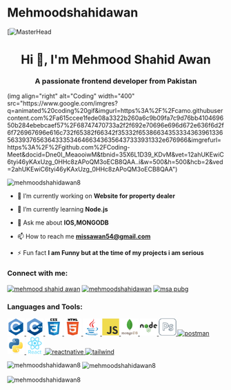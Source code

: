 # Mehmoodshahidawan
[![MasterHead](https://www.google.com/imgres?q=animated%20coding%20gif%20for%20github%20%20banner&imgurl=https%3A%2F%2Fuser-images.githubusercontent.com%2F74038190%2F212750147-854a394f-fee9-4080-9770-78a4b7ece53f.gif&imgrefurl=https%3A%2F%2Fgithub.com%2Fmdazfar2%2FCool-GIFs-For-GitHub&docid=nxNmoQzSx2czBM&tbnid=MwozBsUeOfn96M&vet=12ahUKEwjWzqDu46yKAxVVgf0HHS9ELeoQM3oECBwQAA..i&w=498&h=249&hcb=2&ved=2ahUKEwjWzqDu46yKAxVVgf0HHS9ELeoQM3oECBwQAA)
<h1 align="center">Hi 👋, I'm Mehmood Shahid Awan</h1>
<h3 align="center">A passionate frontend developer from Pakistan</h3>
(img align="right" alt="Coding" width="400" src="https://www.google.com/imgres?q=animated%20coding%20gif&imgurl=https%3A%2F%2Fcamo.githubusercontent.com%2Fa615ccee1fede08a3322b260a6c9b09fa7c9d76bb410469650b284ebebcaef57%2F68747470733a2f2f692e70696e696d672e636f6d2f6f726967696e616c732f65382f66342f35332f65386634353334363961336563393765636433353464663436356437333931332e676966&imgrefurl=https%3A%2F%2Fgithub.com%2FCoding-Meet&docid=Dne0I_MeaooiwM&tbnid=35X6L1D39_KDvM&vet=12ahUKEwiC6tyi46yKAxUzg_0HHc8zAPoQM3oECB8QAA..i&w=500&h=500&hcb=2&ved=2ahUKEwiC6tyi46yKAxUzg_0HHc8zAPoQM3oECB8QAA")

<p align="left"> <img src="https://komarev.com/ghpvc/?username=mehmoodshahidawan8&label=Profile%20views&color=0e75b6&style=flat" alt="mehmoodshahidawan8" /> </p>

- 🔭 I’m currently working on **Website for property dealer**

- 🌱 I’m currently learning **Node.js**

- 💬 Ask me about **IOS,MONGODB**

- 📫 How to reach me **missawan54@gmail.com**

- ⚡ Fun fact **I am Funny but at the time of my projects i am serious**

<h3 align="left">Connect with me:</h3>
<p align="left">
<a href="https://linkedin.com/in/mehmood shahid awan" target="blank"><img align="center" src="https://raw.githubusercontent.com/rahuldkjain/github-profile-readme-generator/master/src/images/icons/Social/linked-in-alt.svg" alt="mehmood shahid awan" height="30" width="40" /></a>
<a href="https://instagram.com/mehmoodshahidawan" target="blank"><img align="center" src="https://raw.githubusercontent.com/rahuldkjain/github-profile-readme-generator/master/src/images/icons/Social/instagram.svg" alt="mehmoodshahidawan" height="30" width="40" /></a>
<a href="https://www.youtube.com/c/msa pubg" target="blank"><img align="center" src="https://raw.githubusercontent.com/rahuldkjain/github-profile-readme-generator/master/src/images/icons/Social/youtube.svg" alt="msa pubg" height="30" width="40" /></a>
</p>

<h3 align="left">Languages and Tools:</h3>
<p align="left"> <a href="https://www.cprogramming.com/" target="_blank" rel="noreferrer"> <img src="https://raw.githubusercontent.com/devicons/devicon/master/icons/c/c-original.svg" alt="c" width="40" height="40"/> </a> <a href="https://www.w3schools.com/cpp/" target="_blank" rel="noreferrer"> <img src="https://raw.githubusercontent.com/devicons/devicon/master/icons/cplusplus/cplusplus-original.svg" alt="cplusplus" width="40" height="40"/> </a> <a href="https://www.w3schools.com/css/" target="_blank" rel="noreferrer"> <img src="https://raw.githubusercontent.com/devicons/devicon/master/icons/css3/css3-original-wordmark.svg" alt="css3" width="40" height="40"/> </a> <a href="https://www.w3.org/html/" target="_blank" rel="noreferrer"> <img src="https://raw.githubusercontent.com/devicons/devicon/master/icons/html5/html5-original-wordmark.svg" alt="html5" width="40" height="40"/> </a> <a href="https://www.java.com" target="_blank" rel="noreferrer"> <img src="https://raw.githubusercontent.com/devicons/devicon/master/icons/java/java-original.svg" alt="java" width="40" height="40"/> </a> <a href="https://developer.mozilla.org/en-US/docs/Web/JavaScript" target="_blank" rel="noreferrer"> <img src="https://raw.githubusercontent.com/devicons/devicon/master/icons/javascript/javascript-original.svg" alt="javascript" width="40" height="40"/> </a> <a href="https://www.mongodb.com/" target="_blank" rel="noreferrer"> <img src="https://raw.githubusercontent.com/devicons/devicon/master/icons/mongodb/mongodb-original-wordmark.svg" alt="mongodb" width="40" height="40"/> </a> <a href="https://nodejs.org" target="_blank" rel="noreferrer"> <img src="https://raw.githubusercontent.com/devicons/devicon/master/icons/nodejs/nodejs-original-wordmark.svg" alt="nodejs" width="40" height="40"/> </a> <a href="https://www.photoshop.com/en" target="_blank" rel="noreferrer"> <img src="https://raw.githubusercontent.com/devicons/devicon/master/icons/photoshop/photoshop-line.svg" alt="photoshop" width="40" height="40"/> </a> <a href="https://postman.com" target="_blank" rel="noreferrer"> <img src="https://www.vectorlogo.zone/logos/getpostman/getpostman-icon.svg" alt="postman" width="40" height="40"/> </a> <a href="https://www.python.org" target="_blank" rel="noreferrer"> <img src="https://raw.githubusercontent.com/devicons/devicon/master/icons/python/python-original.svg" alt="python" width="40" height="40"/> </a> <a href="https://reactjs.org/" target="_blank" rel="noreferrer"> <img src="https://raw.githubusercontent.com/devicons/devicon/master/icons/react/react-original-wordmark.svg" alt="react" width="40" height="40"/> </a> <a href="https://reactnative.dev/" target="_blank" rel="noreferrer"> <img src="https://reactnative.dev/img/header_logo.svg" alt="reactnative" width="40" height="40"/> </a> <a href="https://tailwindcss.com/" target="_blank" rel="noreferrer"> <img src="https://www.vectorlogo.zone/logos/tailwindcss/tailwindcss-icon.svg" alt="tailwind" width="40" height="40"/> </a> </p>

<p><img align="left" src="https://github-readme-stats.vercel.app/api/top-langs?username=mehmoodshahidawan8&show_icons=true&locale=en&layout=compact" alt="mehmoodshahidawan8" /></p>

<p>&nbsp;<img align="center" src="https://github-readme-stats.vercel.app/api?username=mehmoodshahidawan8&show_icons=true&locale=en" alt="mehmoodshahidawan8" /></p>

<p><img align="center" src="https://github-readme-streak-stats.herokuapp.com/?user=mehmoodshahidawan8&" alt="mehmoodshahidawan8" /></p>
